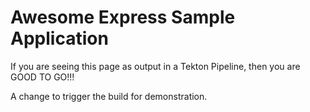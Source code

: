 # Awesome Express Sample Application

If you are seeing this page as output in a Tekton Pipeline, then you are GOOD TO GO!!!

A change to trigger the build for demonstration.
